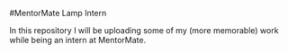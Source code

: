 #MentorMate Lamp Intern

In this repository I will be uploading some of my (more memorable) work while being an intern at MentorMate.
